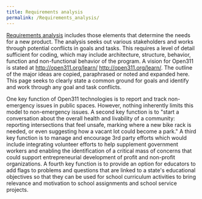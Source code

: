 ```yaml
---
title: Requirements analysis
permalink: /Requirements_analysis/
---
```


[Requirements analysis](http://en.wikipedia.org/wiki/Requirements_analysis) includes those elements that determine the needs for a new product. The analysis seeks out various stakeholders and works through potential conflicts in goals and tasks. This requires a level of detail sufficient for coding, which may include architecture, structure, behavior, function and non-functional behavior of the program. A vision for Open311 is stated at <http://open311.org/learn/> [<http://open311.org/learn/>](/http://open311.org/learn/ "wikilink"). The outline of the major ideas are copied, paraphrased or noted and expanded here. This page seeks to clearly state a common ground for goals and identify and work through any goal and task conflicts.

One key function of Open311 technologies is to report and track non-emergency issues in public spaces. However, nothing inherently limits this model to non-emergency issues. A second key function is to "start a conversation about the overall health and livability of a community: reporting intersections that feel unsafe, marking where a new bike rack is needed, or even suggesting how a vacant lot could become a park." A third key function is to manage and encourage 3rd party efforts which would include integrating volunteer efforts to help supplement government workers and enabling the identification of a critical mass of concerns that could support entrepreneurial development of profit and non-profit organizations. A fourth key function is to provide an option for educators to add flags to problems and questions that are linked to a state's educational objectives so that they can be used for school curriculum activities to bring relevance and motivation to school assignments and school service projects.
